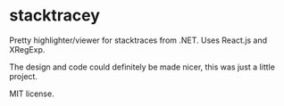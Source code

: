 # stacktracey
Pretty highlighter/viewer for stacktraces from .NET. Uses React.js and XRegExp.

The design and code could definitely be made nicer, this was just a little project.

MIT license.
